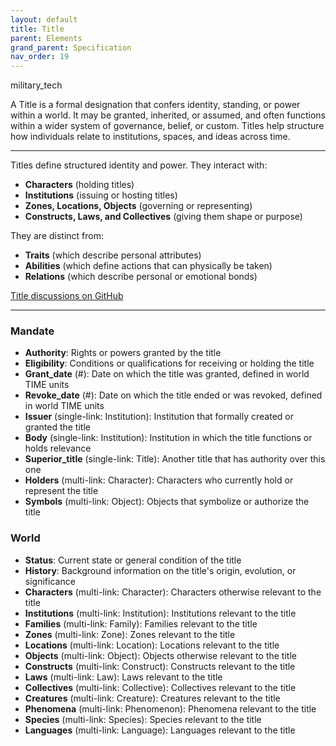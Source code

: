 ```yaml
---
layout: default
title: Title
parent: Elements
grand_parent: Specification
nav_order: 19
---
```


 <span class="material-symbols-outlined">military_tech</span>

A Title is a formal designation that confers identity, standing, or power within a world. It may be granted, inherited, or assumed, and often functions within a wider system of governance, belief, or custom. Titles help structure how individuals relate to institutions, spaces, and ideas across time.

--- 
  
Titles define structured identity and power. They interact with:

- **Characters** (holding titles)
- **Institutions** (issuing or hosting titles)
- **Zones, Locations, Objects** (governing or representing)
- **Constructs, Laws, and Collectives** (giving them shape or purpose)

They are distinct from:

- **Traits** (which describe personal attributes)
- **Abilities** (which define actions that can physically be taken)
- **Relations** (which describe personal or emotional bonds)

[Title discussions on GitHub](https://github.com/OnlyWorlds/OnlyWorlds/discussions/categories/title)

---
### Mandate
- **Authority**: Rights or powers granted by the title
- **Eligibility**: Conditions or qualifications for receiving or holding the title
- **Grant_date** (#): Date on which the title was granted, defined in world TIME units
- **Revoke_date** (#): Date on which the title ended or was revoked, defined in world TIME units
- **Issuer** (single-link: Institution): Institution that formally created or granted the title
- **Body** (single-link: Institution): Institution in which the title functions or holds relevance
- **Superior_title** (single-link: Title): Another title that has authority over this one
- **Holders** (multi-link: Character): Characters who currently hold or represent the title
- **Symbols** (multi-link: Object): Objects that symbolize or authorize the title

### World
- **Status**: Current state or general condition of the title
- **History**: Background information on the title's origin, evolution, or significance
- **Characters** (multi-link: Character): Characters otherwise relevant to the title
- **Institutions** (multi-link: Institution): Institutions relevant to the title
- **Families** (multi-link: Family): Families relevant to the title
- **Zones** (multi-link: Zone): Zones relevant to the title
- **Locations** (multi-link: Location): Locations relevant to the title
- **Objects** (multi-link: Object): Objects otherwise relevant to the title
- **Constructs** (multi-link: Construct): Constructs relevant to the title
- **Laws** (multi-link: Law): Laws relevant to the title
- **Collectives** (multi-link: Collective): Collectives relevant to the title
- **Creatures** (multi-link: Creature): Creatures relevant to the title
- **Phenomena** (multi-link: Phenomenon): Phenomena relevant to the title
- **Species** (multi-link: Species): Species relevant to the title
- **Languages** (multi-link: Language): Languages relevant to the title

